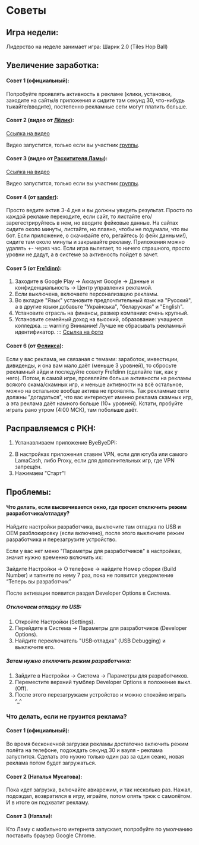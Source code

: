 # Советы
## Игра недели:
Лидерство на неделе занимает игра: Шарик 2.0 (Tiles Hop Ball)
## Увеличение заработка:

#### Совет 1 (официальный):
Попробуйте проявлять активность в рекламе (клики, установки, заходите на сайты/в приложения и сидите там секунд 30, что-нибудь тыкайте/вводите), постепенно рекламные сети могут платить больше.

#### Cовет 2 (видео от [Лёлик](https://t.me/ogalltesfhu)):


[Ссылка на видео](https://t.me/c/2525167025/3/17560)

Видео запустится, только если вы участник [группы](https://t.me/+PDaUJGuYH2UyYmFi).

#### Cовет 3 (видео от [Расхитителя Ламы](https://t.me/ogalltesfhu)):
[Ссылка на видео](https://t.me/c/2525167025/6/25554)

Видео запустится, только если вы участник [группы](https://t.me/+PDaUJGuYH2UyYmFi).

#### Совет 4 (от [sander](https://t.me/esstlrper)):
Просто ведите актив 3-4 дня и вы должны увидеть результат. Просто по каждой рекламе переходите, если сайт, то листайте его/зарегестрируйтесь в нем, но вводите фейковые данные. На сайтах сидите около минуты, листайте, но плавно, чтобы не подумали, что вы бот. Если приложение, о скачивайте его, регайтесь (с фейк данными!), сидите там около минуты и закрывайте рекламу. Приложения можно удалять +- через час. Если игра вылетает, то ничего страшного, просто уровни не дадут, а в системе за активность пойдет в зачет.

#### Совет 5 (от [Fre1dinn](https://t.me/Fre1dinn)):
1. Заходите в Google Play -> Аккаунт Google -> Данные и конфиденциальность -> Центр управления рекламой.
2. Если выключена, включаете персонализацию рекламы.
3. Во вкладке "Язык" установите предпочтительный язык на "Русский", а в другие языки добавьте "Украiнська", "беларуская" и "English".
4. Установите отрасль на финансы, размер компании: очень крупный.
5. Установите семейный доход на высокий, образование: учащиеся колледжа.
::: warning Внимание!
Лучше не сбрасывать рекламный идентификатор.
:::
[Ссылка на фото](https://t.me/c/2525167025/6/19967)
#### Совет 6 (от [Феликса](https://t.me/felix4080official)):
Если у вас реклама, не связаная с темами: заработок, инвестиции, дивиденды, и она вам мало даёт (меньше 3 уровней), то сбросьте рекламный айди и последуйте совету Fre1dinn (сделайте так, как у него). Потом, в самой игре, проявляйте больше активности на рекламы всякого скама/скамных игр, и меньше активности на всё остальное, можно на остальное вообще актива не проявлять. Так рекламные сети должны "догадаться", что вас интересует именно реклама скамных игр, а эта реклама даёт намного больше (10+ уровней).
Кстати, пробуйте играть рано утром (4:00 МСК), там побольше даёт.

## Расправляемся с РКН:

1. Устанавливаем приложение ByeByeDPI:

<CustomLinkComponent href="https://github.com/romanvht/ByeByeDPI/releases/download/v.1.6.5/ByeByeDPI-v1.6.5-universal-release.apk" title="Прямая ссылка (клик)" />

2. В настройках приложения ставим VPN, если для ютуба или самого LamaCash, либо Proxy, если для дополнительных игр, где VPN запрещён.
3. Нажимаем "Старт"!
## Проблемы:

#### Что делать, если высвечивается окно, где просит отключить режим разработчика/отладку?

Найдите настройки разработчика, выключите там отладка по USB и OEM разблокировку (если включено), после этого выключите режим разработчика и перезагрузите устройство.


<CustomLinkComponent href="https://lifehacker.ru/kak-vkluchitj-rezhim-razrabotchika-na-android/" title="Инструкция на включение (клик)" />

Если у вас нет меню "Параметры для разработчиков" в настройках, значит нужно временно включить их:

Зайдите Настройки → О телефоне → найдите Номер сборки (Build Number) и тапните по нему 7 раз, пока не появится уведомление “Теперь вы разработчик”

После активации появится раздел Developer Options в Система.

##### Отключаем отладку по USB:
1. Откройте Настройки (Settings).
2. Перейдите в Система → Параметры для разработчиков (Developer Options).
3. Найдите переключатель "USB‑отладка" (USB Debugging) и выключите его.

##### Затем нужно отключить режим разработчика:
1. Зайдите в Настройки → Система → Параметры для разработчиков.
2. Переместите верхний тумблер Developer Options в положение выкл. (Off).
3. После этого перезагружаем устройство и можно спокойно играть ^_^

### Что делать, если не грузится реклама?

#### Совет 1 (официальный):
Во время бесконечной загрузки рекламы достаточно включить режим полёта на телефоне, подождать секунд 30 и вауля - реклама запустится. Сделать это нужно только один раз за один сеанс, новая реклама потом будет загружаться.

#### Совет 2 (Наталья Мусатова):
Пока идет загрузка, включайте авиарежим, и так несколько раз. Нажал, подождал, возвратился в игру, играйте, потом опять трюк с самолётом. И в итоге он подхватит рекламу.

#### Совет 3 (Натали):
Кто Ламу с мобильного интернета запускает, попробуйте по умолчанию поставить браузер Google Chrome.
